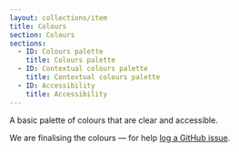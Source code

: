 ```yaml
---
layout: collections/item
title: Colours
section: Colours
sections:
  - ID: Colours palette
    title: Colours palette
  - ID: Contextual colours palette
    title: Contextual colours palette
  - ID: Accessibility
    title: Accessibility
---
```


<p class="abstract" style="border-bottom:hidden">A basic palette of colours that are clear and accessible.<p>

We are finalising the colours &mdash; for help <a href="https://github.com/AusDTO/gov-au-ui-kit/issues" rel="external">log a GitHub issue</a>.
